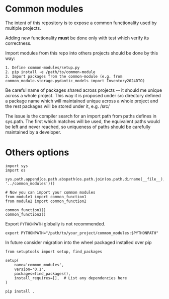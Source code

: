# Common modules

The intent of this repository is to expose a common functionality used by 
multiple projects.

Adding new functionality **must** be done only with test which verify its 
correctness.

Import modules from this repo into others projects should be done by this 
way:
```
1. Define common-modules/setup.py
2. pip install -e /path/to/common-module
3. Import packages from the common-module (e.g. from common_module.storage.pydantic_models import Inventory2024DTO)
```

Be careful name of packages shared across projects -- it should me unique across a whole project. This way it is proposed under src directory defined a package name which will maintained unique across a whole project and the rest packages will be stored under it, e.g. <module-name>/src/<unique-package-name>

The issue is the compiler search for an import path from paths defines in sys.path. The first which matches will be used, the equivalent paths would be left and never reached, so uniqueness of paths should be carefully maintained by a developer. 

# Others options

```
import sys
import os

sys.path.append(os.path.abspath(os.path.join(os.path.dirname(__file__), '../common_modules')))

# Now you can import your common modules
from module1 import common_function1
from module2 import common_function2

common_function1()
common_function2()
```

Export ```PYTHONPATH``` globally is not recommended. 
```
export PYTHONPATH="/path/to/your_project/common_modules:$PYTHONPATH"
```

In future consider migration into the wheel packaged installed over pip
```
from setuptools import setup, find_packages

setup(
    name='common_modules',
    version='0.1',
    packages=find_packages(),
    install_requires=[],  # List any dependencies here
)

pip install .
``` 